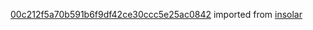 [00c212f5a70b591b6f9df42ce30ccc5e25ac0842](https://github.com/insolar/insolar/commit/00c212f5a70b591b6f9df42ce30ccc5e25ac0842) imported from [insolar](https://github.com/insolar/insolar)
